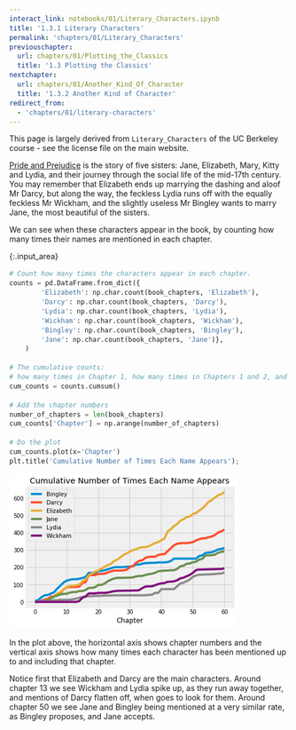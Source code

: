 ```yaml
---
interact_link: notebooks/01/Literary_Characters.ipynb
title: '1.3.1 Literary Characters'
permalink: 'chapters/01/Literary_Characters'
previouschapter:
  url: chapters/01/Plotting_the_Classics
  title: '1.3 Plotting the Classics'
nextchapter:
  url: chapters/01/Another_Kind_Of_Character
  title: '1.3.2 Another Kind of Character'
redirect_from:
  - 'chapters/01/literary-characters'
---
```


This page is largely derived from `Literary_Characters` of the UC Berkeley
course \- see the license file on the main website.

[Pride and Prejudice](https://en.wikipedia.org/wiki/Pride_and_Prejudice) is
the story of five sisters: Jane, Elizabeth, Mary, Kitty and Lydia, and their
journey through the social life of the mid-17th century.  You may remember
that Elizabeth ends up marrying the dashing and aloof Mr Darcy, but along the
way, the feckless Lydia runs off with the equally feckless Mr Wickham, and the
slightly useless Mr Bingley wants to marry Jane, the most beautiful of the
sisters.

We can see when these characters appear in the book, by counting how many
times their names are mentioned in each chapter.



{:.input_area}
```python
# Count how many times the characters appear in each chapter.
counts = pd.DataFrame.from_dict({
        'Elizabeth': np.char.count(book_chapters, 'Elizabeth'),
        'Darcy': np.char.count(book_chapters, 'Darcy'),
        'Lydia': np.char.count(book_chapters, 'Lydia'),
        'Wickham': np.char.count(book_chapters, 'Wickham'),
        'Bingley': np.char.count(book_chapters, 'Bingley'),
        'Jane': np.char.count(book_chapters, 'Jane')},
    )

# The cumulative counts:
# how many times in Chapter 1, how many times in Chapters 1 and 2, and so on.
cum_counts = counts.cumsum()

# Add the chapter numbers
number_of_chapters = len(book_chapters)
cum_counts['Chapter'] = np.arange(number_of_chapters)

# Do the plot
cum_counts.plot(x='Chapter')
plt.title('Cumulative Number of Times Each Name Appears');
```



![png](../../images/chapters/01/Literary_Characters_1_0.png)


In the plot above, the horizontal axis shows chapter numbers and the vertical
axis shows how many times each character has been mentioned up to and
including that chapter.

Notice first that Elizabeth and Darcy are the main characters.  Around chapter 13 we see Wickham and Lydia spike up, as they run away together, and mentions of Darcy flatten off, when goes to look for them.   Around chapter 50 we see Jane and Bingley being mentioned at a very similar rate, as Bingley proposes, and Jane accepts.
